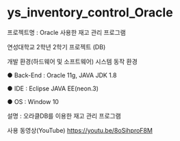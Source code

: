 # ys_inventory_control_Oracle

프로젝트명 : Oracle 사용한 재고 관리 프로그램

연성대학교 2학년 2학기 프로젝트 (DB)

개발 환경(하드웨어 및 소프트웨어)
시스템 동작 환경 

● Back-End : Oracle 11g, JAVA JDK 1.8

● IDE : Eclipse JAVA EE(neon.3) 

● OS : Window 10

설명 : 오라클DB를 이용한 재고 관리 프로그램

사용 동영상(YouTube)
https://youtu.be/8oSihproF8M
